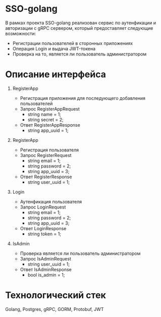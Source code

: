 # SSO-golang

В рамках проекта SSO-golang реализован сервис по аутенфикации и авторизации с gRPC сервером, который предоставляет следующие возможности:
* Регистрации пользователей в сторонных приложениях
* Операция Login и выдача JWT-токена
* Проверка на то, является ли пользователь администратором

# Описание интерфейса

1. RegisterApp
    * Регистрация приложения для последующего добавления пользователей
    * Запрос RegisterAppRequest 
        * string name = 1;
        * string secret = 2;
    * Ответ RegisterAppResponse 
        * string app_uuid = 1; 

2. RegisterApp
    * Регистрация пользователя 
    * Запрос RegisterRequest 
        * string email = 1;
        * string password = 2;
        * string app_uuid = 3;
    * Ответ RegisterResponse 
        * string user_uuid = 1; 

3. Login
    * Аутенфикация пользователя 
    * Запрос LoginRequest 
        * string email = 1; 
        * string password = 2;
        * string app_uuid = 3; 
    * Ответ LoginResponse 
        * string token = 1; 

4. IsAdmin
    * Проверка является ли пользователь администратором
    * Запрос IsAdminRequest 
        * string user_uuid = 1; 
    * Ответ IsAdminResponse 
        * bool is_admin = 1; 

# Технологический стек
Golang, Postgres, gRPC, GORM, Protobuf, JWT
